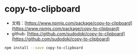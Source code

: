# copy-to-clipboard

- 文档：[https://www.npmjs.com/package/copy-to-clipboard](https://www.npmjs.com/package/copy-to-clipboard)
- github: [https://github.com/sudodoki/copy-to-clipboard](https://github.com/sudodoki/copy-to-clipboard)

```bash
npm install --save copy-to-clipboard
```
